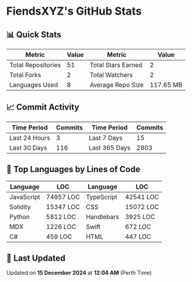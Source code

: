 # FiendsXYZ's GitHub Stats

## 📊 Quick Stats

| Metric               | Value       | Metric               | Value       |
|----------------------|-------------|----------------------|-------------|
| Total Repositories   | 51 | Total Stars Earned   | 2 |
| Total Forks          | 2 | Total Watchers       | 2 |
| Languages Used       | 8 | Average Repo Size    | 117.65 MB |

## 📈 Commit Activity

| Time Period      | Commits      | Time Period      | Commits      |
|------------------|--------------|------------------|--------------|
| Last 24 Hours    | 3 | Last 7 Days      | 15 |
| Last 30 Days     | 116 | Last 365 Days    | 2803 |

## 📝 Top Languages by Lines of Code

| Language       | LOC        | Language       | LOC        |
|----------------|------------|----------------|------------|
| JavaScript       | 74957 LOC  | TypeScript       | 42541 LOC  |
| Solidity       | 15347 LOC  | CSS       | 15072 LOC  |
| Python       | 5812 LOC  | Handlebars       | 3925 LOC  |
| MDX       | 1226 LOC  | Swift       | 672 LOC  |
| C#       | 459 LOC  | HTML       | 447 LOC  |

## 📅 Last Updated

Updated on **15 December 2024** at **12:04 AM** (Perth Time)
